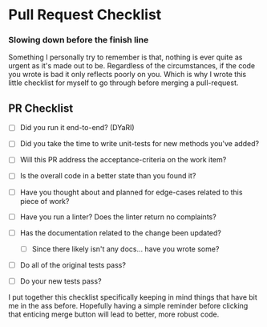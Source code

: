 
# Pull Request Checklist


### Slowing down before the finish line
Something I personally try to remember is that, nothing is ever quite as urgent as it's made out to be. Regardless of the circumstances, if the code you wrote is bad it only reflects poorly on you. Which is why I wrote this little checklist for myself to go through before merging a pull-request.


## PR Checklist

- [ ] Did you run it end-to-end? (DYaRI)

- [ ] Did you take the time to write unit-tests for new methods you've added?

- [ ] Will this PR address the acceptance-criteria on the work item?

- [ ] Is the overall code in a better state than you found it?

- [ ] Have you thought about and planned for edge-cases related to this piece of work?

- [ ] Have you run a linter? Does the linter return no complaints?

- [ ] Has the documentation related to the change been updated?
	- [ ] Since there likely isn't any docs... have you wrote some?

- [ ] Do all of the original tests pass?

- [ ] Do your new tests pass?


I put together this checklist specifically keeping in mind things that have bit me in the ass before. Hopefully having a simple reminder before clicking that enticing merge button will lead to better, more robust code.
